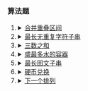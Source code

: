 ### 算法题
<ol>
<li>
<details>
  <summary>
    <a  href="https://leetcode-cn.com/problems/merge-intervals/">合并重叠区间</a>
  </summary> 
  
  合并重叠的区间
  1. 按左端升序排列
  2. 将第一个元素加入解集，之后考虑剩下每个区间
  3. 如果不重合直接加入解集，否则取当前区间右端和解集最后区间右端最大值更新为解集最后区间右端的值
</details>

<li>
<details>
  <summary>
    <a  href="https://leetcode-cn.com/problems/longest-substring-without-repeating-characters/">最长无重复字符子串</a>
  </summary> 
  
  滑动窗口
  1. 窗口右端不断向右判断，
  2. 如果没有重复字符，右端继续向右移动；
  3. 如果有重复字符，记录此时窗口长度，然后左端窗口向右移动，继续上述过程
</details>

<li><details>
  <summary>
    <a  href="https://leetcode-cn.com/problems/3.sum/">三数之和</a>
  </summary> 
  
  一个数组找出有没有三个不同的数之和为0

  1. 首先对数组进行排序，排序后固定一个数 nums[i]，再使用左右指针指向 nums[i]后面的两端，
  数字分别为 nums[L] 和 nums[R]，计算三个数的和 sum 判断是否满足为 0，满足则添加进解集
  2. 如果 nums[i]大于 0，则三数之和必然无法等于 0，结束循环
  3. 如果 nums[i] == nums[i-1]，则说明该数字重复，会导致结果重复，所以应该跳过
  4. 当 sum == 0 时，nums[L] == nums[L+1] 则会导致结果重复，应该跳过，L++
  5. 当 sum == 0 时，nums[R] == nums[R-1] 则会导致结果重复，应该跳过，R--
</details>

<li>
<details>
  <summary>
    <a  href="https://leetcode-cn.com/problems/container-with-most-water/">盛最多水的容器</a>
  </summary>
  
  一个数组，每个数字想象成围栏，倒水之后形成的最大面积
  双指针
  1. 前后指针分别指向数组首尾，然后向中间移动
  2. 每次只移动一个指针，哪个小就移动哪个，然后计算面积
  3. 输出其中最大的面积
</details>
<li>
<details>
  <summary>
    <a  href="https://leetcode-cn.com/problems/longest-palindromic-substring/">最长回文子串</a>
  </summary>
  
  中心扩展算法 <a href="https://leetcode-cn.com/problems/longest-palindromic-substring/solution/si-lu-fei-chang-jian-ji-zhi-you-san-ju-h-bh86/">题解</a>
  1. 考察每个字符，以此为中心向两边遍历，相同则继续，否则无法构成回文结构则结束，记录结果
  2. 但是需要考虑奇数回文串和偶数回文串两种情况，偶数就要以两个相同字符作为中心
</details>

<li>
<details>
  <summary>
    <a  href="https://leetcode-cn.com/problems/coin-change/">硬币兑换</a>
  </summary>

  动态规划 <a href="https://leetcode-cn.com/problems/coin-change/solution/wan-quan-bei-bao-de-zui-zhi-wen-ti-wai-c-flro/">题解</a>
1. 当选择最后一枚硬币恰好凑成所需金额，假设此时硬币数量是最小的，那么说明count(amount-lastCoin)（子问题）也是最少的
2. 所以需要定义dp数组为dp[i]表示金额为i时的最少硬币数量，dp[i]=min(dp[i], dp[i-someCoin] + 1)
</details>

<li><details><summary><a href="https://leetcode-cn.com/problems/next-permutation/">下一个排列</a></summary>
策略：下一个排列总是比当前排列大并且二者总是最接近的

1. 从当前排列a的后面开始寻找，如果一直递增就继续寻找，直到遇到第一个递减的数b
2. 然后重新从a的后面开始寻找，直到找到第一个比b大的数字c，然后交换b和c
3. 最后将当前c之后的数字（递减排列）反转成递增
4. <img src="https://assets.leetcode-cn.com/solution-static/31/31.gif" width="200">
